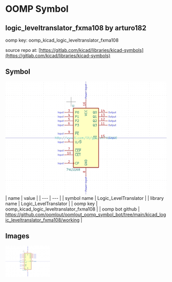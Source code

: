 # OOMP Symbol  
## logic_leveltranslator_fxma108  by arturo182  
  
oomp key: oomp_kicad_logic_leveltranslator_fxma108  
  
source repo at: [https://gitlab.com/kicad/libraries/kicad-symbols](https://gitlab.com/kicad/libraries/kicad-symbols)  
## Symbol  
  
[![working.png](working_600.png)](working.png)  
| name | value | 
| --- | --- | 
| symbol name | Logic_LevelTranslator | 
| library name | Logic_LevelTranslator | 
| oomp key | oomp_kicad_logic_leveltranslator_fxma108 | 
| oomp bot github | https://github.com/oomlout/oomlout_oomp_symbol_bot/tree/main/kicad_logic_leveltranslator_fxma108/working | 
## Images  
  
[![working.png](working_140.png)](working.png)  
